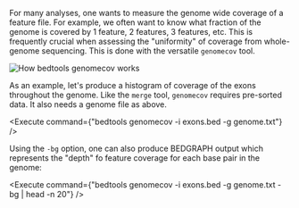 <script>
import Execute from "components/Execute.svelte";
import Image from "components/Image.svelte";
</script>

For many analyses, one wants to measure the genome wide coverage of a feature file. For example, we often want to know what fraction of the genome is covered by 1 feature, 2 features, 3 features, etc. This is frequently crucial when assessing the "uniformity" of coverage from whole-genome sequencing. This is done with the versatile `genomecov` tool.

<Image src="https://bedtools.readthedocs.io/en/latest/_images/genomecov-glyph.png" alt="How bedtools genomecov works" />

As an example, let's produce a histogram of coverage of the exons throughout the genome. Like the `merge` tool, `genomecov` requires pre-sorted data. It also needs a genome file as above.

<Execute command={"bedtools genomecov -i exons.bed -g genome.txt"} />

Using the `-bg` option, one can also produce BEDGRAPH output which represents the "depth" fo feature coverage for each base pair in the genome:

<Execute command={"bedtools genomecov -i exons.bed -g genome.txt -bg | head -n 20"} />
